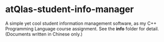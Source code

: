 # atQlas-student-info-manager
A simple yet cool student information management software, as my C++ Programming Language course assignment.
See the **info** folder for detail. (Documents written in Chinese only.)